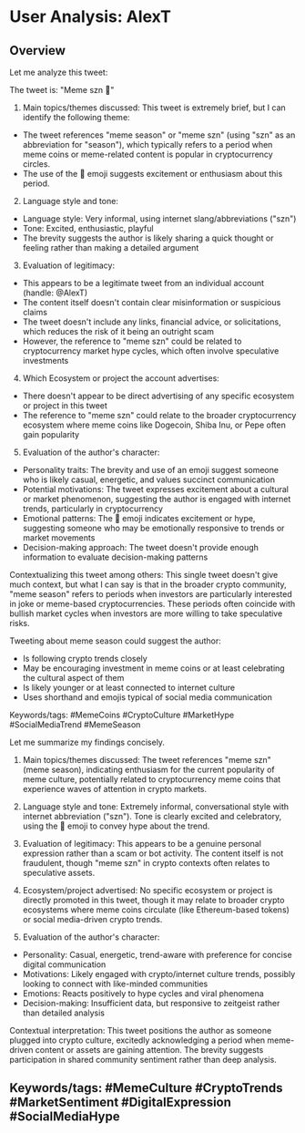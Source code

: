 # User Analysis: AlexT

## Overview

<think>
Let me analyze this tweet:

The tweet is:
"Meme szn 🤩"

1. Main topics/themes discussed:
This tweet is extremely brief, but I can identify the following theme:
- The tweet references "meme season" or "meme szn" (using "szn" as an abbreviation for "season"), which typically refers to a period when meme coins or meme-related content is popular in cryptocurrency circles.
- The use of the 🤩 emoji suggests excitement or enthusiasm about this period.

2. Language style and tone:
- Language style: Very informal, using internet slang/abbreviations ("szn")
- Tone: Excited, enthusiastic, playful
- The brevity suggests the author is likely sharing a quick thought or feeling rather than making a detailed argument

3. Evaluation of legitimacy:
- This appears to be a legitimate tweet from an individual account (handle: @AlexT)
- The content itself doesn't contain clear misinformation or suspicious claims
- The tweet doesn't include any links, financial advice, or solicitations, which reduces the risk of it being an outright scam
- However, the reference to "meme szn" could be related to cryptocurrency market hype cycles, which often involve speculative investments

4. Which Ecosystem or project the account advertises:
- There doesn't appear to be direct advertising of any specific ecosystem or project in this tweet
- The reference to "meme szn" could relate to the broader cryptocurrency ecosystem where meme coins like Dogecoin, Shiba Inu, or Pepe often gain popularity

5. Evaluation of the author's character:
- Personality traits: The brevity and use of an emoji suggest someone who is likely casual, energetic, and values succinct communication
- Potential motivations: The tweet expresses excitement about a cultural or market phenomenon, suggesting the author is engaged with internet trends, particularly in cryptocurrency
- Emotional patterns: The 🤩 emoji indicates excitement or hype, suggesting someone who may be emotionally responsive to trends or market movements
- Decision-making approach: The tweet doesn't provide enough information to evaluate decision-making patterns

Contextualizing this tweet among others:
This single tweet doesn't give much context, but what I can say is that in the broader crypto community, "meme season" refers to periods when investors are particularly interested in joke or meme-based cryptocurrencies. These periods often coincide with bullish market cycles when investors are more willing to take speculative risks.

Tweeting about meme season could suggest the author:
- Is following crypto trends closely
- May be encouraging investment in meme coins or at least celebrating the cultural aspect of them
- Is likely younger or at least connected to internet culture
- Uses shorthand and emojis typical of social media communication

Keywords/tags:
#MemeCoins #CryptoCulture #MarketHype #SocialMediaTrend #MemeSeason

Let me summarize my findings concisely.
</think>

1. Main topics/themes discussed:
The tweet references "meme szn" (meme season), indicating enthusiasm for the current popularity of meme culture, potentially related to cryptocurrency meme coins that experience waves of attention in crypto markets.

2. Language style and tone:
Extremely informal, conversational style with internet abbreviation ("szn"). Tone is clearly excited and celebratory, using the 🤩 emoji to convey hype about the trend.

3. Evaluation of legitimacy:
This appears to be a genuine personal expression rather than a scam or bot activity. The content itself is not fraudulent, though "meme szn" in crypto contexts often relates to speculative assets.

4. Ecosystem/project advertised:
No specific ecosystem or project is directly promoted in this tweet, though it may relate to broader crypto ecosystems where meme coins circulate (like Ethereum-based tokens) or social media-driven crypto trends.

5. Evaluation of the author's character:
- Personality: Casual, energetic, trend-aware with preference for concise digital communication
- Motivations: Likely engaged with crypto/internet culture trends, possibly looking to connect with like-minded communities
- Emotions: Reacts positively to hype cycles and viral phenomena
- Decision-making: Insufficient data, but responsive to zeitgeist rather than detailed analysis

Contextual interpretation: This tweet positions the author as someone plugged into crypto culture, excitedly acknowledging a period when meme-driven content or assets are gaining attention. The brevity suggests participation in shared community sentiment rather than deep analysis.

Keywords/tags: #MemeCulture #CryptoTrends #MarketSentiment #DigitalExpression #SocialMediaHype
---
